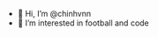 - 👋 Hi, I’m @chinhvnn
- 👀 I’m interested in football and code


<!---
chinhvnn/chinhvnn is a ✨ special ✨ repository because its `README.md` (this file) appears on your GitHub profile.
You can click the Preview link to take a look at your changes.
--->
